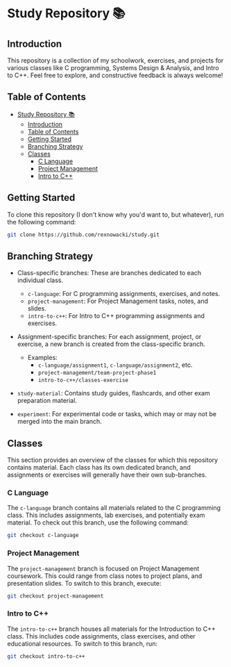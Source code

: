 
# Study Repository 📚

## Introduction

This repository is a collection of my schoolwork, exercises, and projects for various classes like C programming, Systems Design & Analysis, and Intro to C++. Feel free to explore, and constructive feedback is always welcome!

## Table of Contents

- [Study Repository 📚](#study-repository-)
  - [Introduction](#introduction)
  - [Table of Contents](#table-of-contents)
  - [Getting Started](#getting-started)
  - [Branching Strategy](#branching-strategy)
  - [Classes](#classes)
    - [C Language](#c-language)
    - [Project Management](#project-management)
    - [Intro to C++](#intro-to-c)

## Getting Started

To clone this repository (I don't know why you'd want to, but whatever), run the following command:

```bash
git clone https://github.com/rexnowacki/study.git
```
## Branching Strategy


- Class-specific branches: These are branches dedicated to each individual class.
  - `c-language`: For C programming assignments, exercises, and notes.
  - `project-management`: For Project Management tasks, notes, and slides.
  - `intro-to-c++`: For Intro to C++ programming assignments and exercises.
  
- Assignment-specific branches: For each assignment, project, or exercise, a new branch is created from the class-specific branch.
  - Examples: 
    - `c-language/assignment1`, `c-language/assignment2`, etc.
    - `project-management/team-project-phase1`
    - `intro-to-c++/classes-exercise`
  
- `study-material`: Contains study guides, flashcards, and other exam preparation material.

- `experiment`: For experimental code or tasks, which may or may not be merged into the main branch.

## Classes

This section provides an overview of the classes for which this repository contains material. Each class has its own dedicated branch, and assignments or exercises will generally have their own sub-branches.

### C Language

The `c-language` branch contains all materials related to the C programming class. This includes assignments, lab exercises, and potentially exam material. To check out this branch, use the following command:

```bash
git checkout c-language
```

### Project Management

The `project-management` branch is focused on Project Management coursework. This could range from class notes to project plans, and presentation slides. To switch to this branch, execute:

```bash
git checkout project-management
```

### Intro to C++

The `intro-to-c++` branch houses all materials for the Introduction to C++ class. This includes code assignments, class exercises, and other educational resources. To switch to this branch, run:

```bash
git checkout intro-to-c++
```






